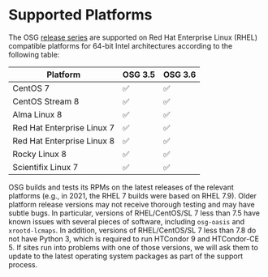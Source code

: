 Supported Platforms
===================

The OSG [release series](../release/release_series.md) are supported on Red Hat Enterprise Linux (RHEL) compatible platforms
for 64-bit Intel architectures according to the following table:

| Platform                   | OSG 3.5 | OSG 3.6 |
|----------------------------|---------|---------|
| CentOS 7                   | &#9989; | &#9989; |
| CentOS Stream 8            | &#9989; | &#9989; |
| Alma Linux 8               | &#9989; | &#9989; |
| Red Hat Enterprise Linux 7 | &#9989; | &#9989; |
| Red Hat Enterprise Linux 8 | &#9989; | &#9989; |
| Rocky Linux 8              | &#9989; | &#9989; |
| Scientifix Linux 7         | &#9989; | &#9989; |

OSG builds and tests its RPMs on the latest releases of the relevant platforms (e.g., in 2021, the RHEL 7 builds were based on RHEL 7.9).
Older platform release versions may not receive thorough testing and may have subtle bugs.
In particular, versions of RHEL/CentOS/SL 7 less than 7.5 have known issues with several pieces of software, including `osg-oasis` and `xrootd-lcmaps`.
In addition, versions of RHEL/CentOS/SL 7 less than 7.8 do not have Python 3, which is required to run HTCondor 9 and HTCondor-CE 5.
If sites run into problems with one of those versions, we will ask them to update to the latest operating system packages as part of the support process.
